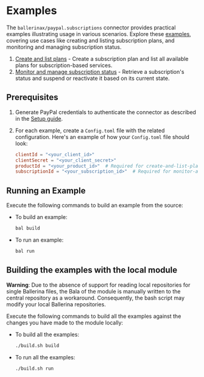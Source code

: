 # Examples

The `ballerinax/paypal.subscriptions` connector provides practical examples illustrating usage in various scenarios. Explore these [examples](https://github.com/ballerina-platform/module-ballerinax-paypal.subscriptions/tree/main/examples), covering use cases like creating and listing subscription plans, and monitoring and managing subscription status.

1. [Create and list plans](https://github.com/ballerina-platform/module-ballerinax-paypal.subscriptions/tree/main/examples/create-and-list-plans/create-and-list-plans.md) - Create a subscription plan and list all available plans for subscription-based services.
2. [Monitor and manage subscription status](https://github.com/ballerina-platform/module-ballerinax-paypal.subscriptions/tree/main/examples/monitor-and-manage-subscription/monitor-and-manage-subscription.md) - Retrieve a subscription's status and suspend or reactivate it based on its current state.

## Prerequisites

1. Generate PayPal credentials to authenticate the connector as described in the [Setup guide](https://central.ballerina.io/ballerinax/paypal.subscriptions/latest#setup-guide).
2. For each example, create a `Config.toml` file with the related configuration. Here's an example of how your `Config.toml` file should look:

    ```toml
    clientId = "<your_client_id>"
    clientSecret = "<your_client_secret>"
    productId = "<your_product_id>"  # Required for create-and-list-plans
    subscriptionId = "<your_subscription_id>"  # Required for monitor-and-manage-subscription
    ```

## Running an Example

Execute the following commands to build an example from the source:

* To build an example:

    ```bash
    bal build
    ```

* To run an example:

    ```bash
    bal run
    ```

## Building the examples with the local module

**Warning**: Due to the absence of support for reading local repositories for single Ballerina files, the Bala of the module is manually written to the central repository as a workaround. Consequently, the bash script may modify your local Ballerina repositories.

Execute the following commands to build all the examples against the changes you have made to the module locally:

* To build all the examples:

    ```bash
    ./build.sh build
    ```

* To run all the examples:

    ```bash
    ./build.sh run
    ```
